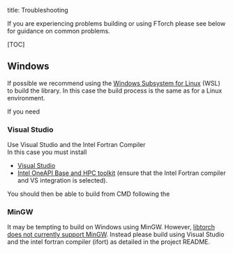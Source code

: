 title: Troubleshooting

If you are experiencing problems building or using FTorch please see below for guidance on common problems.

[TOC]

## Windows

If possible we recommend using the [Windows Subsystem for Linux](https://learn.microsoft.com/en-us/windows/wsl/) (WSL) to build the library.
In this case the build process is the same as for a Linux environment.

If you need 

### Visual Studio

Use Visual Studio and the Intel Fortran Compiler  
In this case you must install 
* [Visual Studio](https://visualstudio.microsoft.com/)
* [Intel OneAPI Base and HPC toolkit](https://www.intel.com/content/www/us/en/developer/tools/oneapi/base-toolkit-download.html) (ensure that the Intel Fortran compiler and VS integration is selected).

You should then be able to build from CMD following the 

### MinGW

It may be tempting to build on Windows using MinGW.
However, [libtorch does not currently support MinGW](https://github.com/pytorch/pytorch/issues/15099).
Instead please build using Visual Studio and the intel fortran compiler (ifort) as
detailed in the project README.



